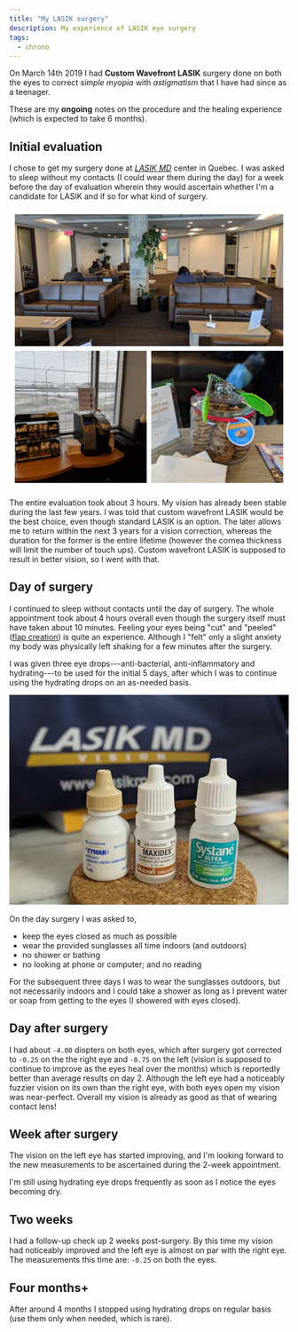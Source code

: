 ```yaml
---
title: "My LASIK surgery"
description: My experience of LASIK eye surgery
tags:
  - chrono
---
```


On March 14th 2019 I had **Custom Wavefront LASIK** surgery done on both the
eyes to correct _simple myopia_ with _astigmatism_ that I have had since as a
teenager.

These are my **ongoing** notes on the procedure and the healing experience
\(which is expected to take 6 months\).

## Initial evaluation

I chose to get my surgery done at [_LASIK MD_](https://www.lasikmd.com) center
in Quebec. I was asked to sleep without my contacts \(I could wear them during
the day\) for a week before the day of evaluation wherein they would ascertain
whether I'm a candidate for LASIK and if so for what kind of surgery.

![](/static/lasik-quebec.jpg)

The entire evaluation took about 3 hours. My vision has already been stable
during the last few years. I was told that custom wavefront LASIK would be the
best choice, even though standard LASIK is an option. The later allows me to
return within the next 3 years for a vision correction, whereas the duration for
the former is the entire lifetime \(however the cornea thickness will limit the
number of touch ups\). Custom wavefront LASIK is supposed to result in better
vision, so I went with that.

## Day of surgery

I continued to sleep without contacts until the day of surgery. The whole
appointment took about 4 hours overall even though the surgery itself must have
taken about 10 minutes. Feeling your eyes being "cut" and "peeled" \([flap
creation](https://en.wikipedia.org/wiki/LASIK#Flap_creation)\) is quite an
experience. Although I "felt" only a slight anxiety my body was physically left
shaking for a few minutes after the surgery.

I was given three eye drops---anti-bacterial, anti-inflammatory and hydrating---to be used for the initial 5 days, after which I was to continue using the
hydrating drops on an as-needed basis.

![Eye drops](./static/lasik-drops.jpg)

On the day surgery I was asked to,

* keep the eyes closed as much as possible
* wear the provided sunglasses all time indoors \(and outdoors\)
* no shower or bathing
* no looking at phone or computer; and no reading

For the subsequent three days I was to wear the sunglasses outdoors,
but not necessarily indoors and I could take a shower as long as I prevent
water or soap from getting to the eyes \(I showered with eyes closed\).


## Day after surgery

I had about `-4.00` diopters on both eyes, which after surgery got corrected to
`-0.25` on the the right eye and `-0.75` on the left \(vision is supposed to
continue to improve as the eyes heal over the months\) which is reportedly
better than average results on day 2. Although the left eye had a noticeably
fuzzier vision on its own than the right eye, with both eyes open my vision was
near-perfect. Overall my vision is already as good as that of wearing contact
lens!

## Week after surgery

The vision on the left eye has started improving, and I'm looking forward to the
new measurements to be ascertained during the 2-week appointment.

I'm still using hydrating eye drops frequently as soon as I notice the eyes
becoming dry.

## Two weeks

I had a follow-up check up 2 weeks post-surgery. By this time my vision had
noticeably improved and the left eye is almost on par with the right eye. The
measurements this time are: `-0.25` on both the eyes.

## Four months+

After around 4 months I stopped using hydrating drops on regular basis (use them
only when needed, which is rare).
